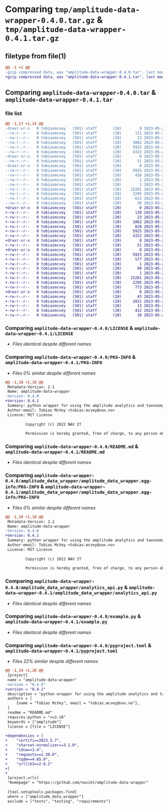 # Comparing `tmp/amplitude-data-wrapper-0.4.0.tar.gz` & `tmp/amplitude-data-wrapper-0.4.1.tar.gz`

## filetype from file(1)

```diff
@@ -1 +1 @@
-gzip compressed data, was "amplitude-data-wrapper-0.4.0.tar", last modified: Sun May 21 17:33:59 2023, max compression
+gzip compressed data, was "amplitude-data-wrapper-0.4.1.tar", last modified: Sun May 21 20:30:51 2023, max compression
```

## Comparing `amplitude-data-wrapper-0.4.0.tar` & `amplitude-data-wrapper-0.4.1.tar`

### file list

```diff
@@ -1,17 +1,24 @@
-drwxr-xr-x   0 tobiasmcvey   (501) staff       (20)        0 2023-05-21 17:33:59.746005 amplitude-data-wrapper-0.4.0/
--rw-r--r--   0 tobiasmcvey   (501) staff       (20)      111 2023-05-21 17:18:42.000000 amplitude-data-wrapper-0.4.0/.gitignore
--rw-r--r--   0 tobiasmcvey   (501) staff       (20)       23 2023-05-20 20:06:46.000000 amplitude-data-wrapper-0.4.0/CODEOWNERS
--rw-r--r--   0 tobiasmcvey   (501) staff       (20)     1062 2023-05-20 20:06:46.000000 amplitude-data-wrapper-0.4.0/LICENSE
--rw-r--r--   0 tobiasmcvey   (501) staff       (20)     5925 2023-05-21 17:33:59.744967 amplitude-data-wrapper-0.4.0/PKG-INFO
--rw-r--r--   0 tobiasmcvey   (501) staff       (20)     4322 2023-05-20 20:06:46.000000 amplitude-data-wrapper-0.4.0/README.md
-drwxr-xr-x   0 tobiasmcvey   (501) staff       (20)        0 2023-05-21 17:33:59.737775 amplitude-data-wrapper-0.4.0/amplitude_data_wrapper/
--rw-r--r--   0 tobiasmcvey   (501) staff       (20)       51 2023-05-20 20:06:46.000000 amplitude-data-wrapper-0.4.0/amplitude_data_wrapper/__init__.py
-drwxr-xr-x   0 tobiasmcvey   (501) staff       (20)        0 2023-05-21 17:33:59.743093 amplitude-data-wrapper-0.4.0/amplitude_data_wrapper/amplitude_data_wrapper.egg-info/
--rw-r--r--   0 tobiasmcvey   (501) staff       (20)     5925 2023-05-21 17:33:59.000000 amplitude-data-wrapper-0.4.0/amplitude_data_wrapper/amplitude_data_wrapper.egg-info/PKG-INFO
--rw-r--r--   0 tobiasmcvey   (501) staff       (20)      416 2023-05-21 17:33:59.000000 amplitude-data-wrapper-0.4.0/amplitude_data_wrapper/amplitude_data_wrapper.egg-info/SOURCES.txt
--rw-r--r--   0 tobiasmcvey   (501) staff       (20)        1 2023-05-21 17:33:59.000000 amplitude-data-wrapper-0.4.0/amplitude_data_wrapper/amplitude_data_wrapper.egg-info/dependency_links.txt
--rw-r--r--   0 tobiasmcvey   (501) staff       (20)        1 2023-05-21 17:33:59.000000 amplitude-data-wrapper-0.4.0/amplitude_data_wrapper/amplitude_data_wrapper.egg-info/top_level.txt
--rw-r--r--   0 tobiasmcvey   (501) staff       (20)    15281 2023-05-20 20:06:46.000000 amplitude-data-wrapper-0.4.0/amplitude_data_wrapper/analytics_api.py
--rw-r--r--   0 tobiasmcvey   (501) staff       (20)     2295 2023-05-21 17:25:27.000000 amplitude-data-wrapper-0.4.0/example.py
--rw-r--r--   0 tobiasmcvey   (501) staff       (20)      613 2023-05-21 17:33:47.000000 amplitude-data-wrapper-0.4.0/pyproject.toml
--rw-r--r--   0 tobiasmcvey   (501) staff       (20)       38 2023-05-21 17:33:59.746207 amplitude-data-wrapper-0.4.0/setup.cfg
+drwxr-xr-x   0 tobiasmcvey   (501) staff       (20)        0 2023-05-21 20:30:51.561487 amplitude-data-wrapper-0.4.1/
+-rw-r--r--   0 tobiasmcvey   (501) staff       (20)      130 2023-05-21 17:43:48.000000 amplitude-data-wrapper-0.4.1/.gitignore
+-rw-r--r--   0 tobiasmcvey   (501) staff       (20)       23 2023-05-20 20:06:46.000000 amplitude-data-wrapper-0.4.1/CODEOWNERS
+-rw-r--r--   0 tobiasmcvey   (501) staff       (20)     1062 2023-05-20 20:06:46.000000 amplitude-data-wrapper-0.4.1/LICENSE
+-rw-r--r--   0 tobiasmcvey   (501) staff       (20)      820 2023-05-21 20:22:43.000000 amplitude-data-wrapper-0.4.1/Makefile
+-rw-r--r--   0 tobiasmcvey   (501) staff       (20)     5925 2023-05-21 20:30:51.560445 amplitude-data-wrapper-0.4.1/PKG-INFO
+-rw-r--r--   0 tobiasmcvey   (501) staff       (20)     4322 2023-05-20 20:06:46.000000 amplitude-data-wrapper-0.4.1/README.md
+drwxr-xr-x   0 tobiasmcvey   (501) staff       (20)        0 2023-05-21 20:30:51.543777 amplitude-data-wrapper-0.4.1/amplitude_data_wrapper/
+-rw-r--r--   0 tobiasmcvey   (501) staff       (20)       51 2023-05-21 19:02:17.000000 amplitude-data-wrapper-0.4.1/amplitude_data_wrapper/__init__.py
+drwxr-xr-x   0 tobiasmcvey   (501) staff       (20)        0 2023-05-21 20:30:51.552338 amplitude-data-wrapper-0.4.1/amplitude_data_wrapper/amplitude_data_wrapper.egg-info/
+-rw-r--r--   0 tobiasmcvey   (501) staff       (20)     5925 2023-05-21 20:30:51.000000 amplitude-data-wrapper-0.4.1/amplitude_data_wrapper/amplitude_data_wrapper.egg-info/PKG-INFO
+-rw-r--r--   0 tobiasmcvey   (501) staff       (20)      577 2023-05-21 20:30:51.000000 amplitude-data-wrapper-0.4.1/amplitude_data_wrapper/amplitude_data_wrapper.egg-info/SOURCES.txt
+-rw-r--r--   0 tobiasmcvey   (501) staff       (20)        1 2023-05-21 20:30:51.000000 amplitude-data-wrapper-0.4.1/amplitude_data_wrapper/amplitude_data_wrapper.egg-info/dependency_links.txt
+-rw-r--r--   0 tobiasmcvey   (501) staff       (20)       99 2023-05-21 20:30:51.000000 amplitude-data-wrapper-0.4.1/amplitude_data_wrapper/amplitude_data_wrapper.egg-info/requires.txt
+-rw-r--r--   0 tobiasmcvey   (501) staff       (20)        1 2023-05-21 20:30:51.000000 amplitude-data-wrapper-0.4.1/amplitude_data_wrapper/amplitude_data_wrapper.egg-info/top_level.txt
+-rw-r--r--   0 tobiasmcvey   (501) staff       (20)    15281 2023-05-20 20:06:46.000000 amplitude-data-wrapper-0.4.1/amplitude_data_wrapper/analytics_api.py
+-rw-r--r--   0 tobiasmcvey   (501) staff       (20)     2295 2023-05-21 17:25:27.000000 amplitude-data-wrapper-0.4.1/example.py
+-rw-r--r--   0 tobiasmcvey   (501) staff       (20)      773 2023-05-21 20:29:57.000000 amplitude-data-wrapper-0.4.1/pyproject.toml
+drwxr-xr-x   0 tobiasmcvey   (501) staff       (20)        0 2023-05-21 20:30:51.558812 amplitude-data-wrapper-0.4.1/requirements/
+-rw-r--r--   0 tobiasmcvey   (501) staff       (20)       43 2023-05-21 17:43:48.000000 amplitude-data-wrapper-0.4.1/requirements/dev.in
+-rw-r--r--   0 tobiasmcvey   (501) staff       (20)     2831 2023-05-21 20:20:58.000000 amplitude-data-wrapper-0.4.1/requirements/dev.txt
+-rw-r--r--   0 tobiasmcvey   (501) staff       (20)       13 2023-05-21 17:43:48.000000 amplitude-data-wrapper-0.4.1/requirements/main.in
+-rw-r--r--   0 tobiasmcvey   (501) staff       (20)      412 2023-05-21 20:20:52.000000 amplitude-data-wrapper-0.4.1/requirements/main.txt
+-rw-r--r--   0 tobiasmcvey   (501) staff       (20)       38 2023-05-21 20:30:51.561678 amplitude-data-wrapper-0.4.1/setup.cfg
```

### Comparing `amplitude-data-wrapper-0.4.0/LICENSE` & `amplitude-data-wrapper-0.4.1/LICENSE`

 * *Files identical despite different names*

### Comparing `amplitude-data-wrapper-0.4.0/PKG-INFO` & `amplitude-data-wrapper-0.4.1/PKG-INFO`

 * *Files 0% similar despite different names*

```diff
@@ -1,10 +1,10 @@
 Metadata-Version: 2.1
 Name: amplitude-data-wrapper
-Version: 0.4.0
+Version: 0.4.1
 Summary: python wrapper for using the amplitude analytics and taxonomy APIs
 Author-email: Tobias McVey <tobias.mcvey@nav.no>
 License: MIT License
         
         Copyright (c) 2022 NAV IT
         
         Permission is hereby granted, free of charge, to any person obtaining a copy
```

### Comparing `amplitude-data-wrapper-0.4.0/README.md` & `amplitude-data-wrapper-0.4.1/README.md`

 * *Files identical despite different names*

### Comparing `amplitude-data-wrapper-0.4.0/amplitude_data_wrapper/amplitude_data_wrapper.egg-info/PKG-INFO` & `amplitude-data-wrapper-0.4.1/amplitude_data_wrapper/amplitude_data_wrapper.egg-info/PKG-INFO`

 * *Files 0% similar despite different names*

```diff
@@ -1,10 +1,10 @@
 Metadata-Version: 2.1
 Name: amplitude-data-wrapper
-Version: 0.4.0
+Version: 0.4.1
 Summary: python wrapper for using the amplitude analytics and taxonomy APIs
 Author-email: Tobias McVey <tobias.mcvey@nav.no>
 License: MIT License
         
         Copyright (c) 2022 NAV IT
         
         Permission is hereby granted, free of charge, to any person obtaining a copy
```

### Comparing `amplitude-data-wrapper-0.4.0/amplitude_data_wrapper/analytics_api.py` & `amplitude-data-wrapper-0.4.1/amplitude_data_wrapper/analytics_api.py`

 * *Files identical despite different names*

### Comparing `amplitude-data-wrapper-0.4.0/example.py` & `amplitude-data-wrapper-0.4.1/example.py`

 * *Files identical despite different names*

### Comparing `amplitude-data-wrapper-0.4.0/pyproject.toml` & `amplitude-data-wrapper-0.4.1/pyproject.toml`

 * *Files 22% similar despite different names*

```diff
@@ -1,19 +1,28 @@
 [project]
 name = "amplitude-data-wrapper"
-version = "0.4.0"
+version = "0.4.1"
 description = "python wrapper for using the amplitude analytics and taxonomy APIs"
 authors = [
     {name = "Tobias McVey", email = "tobias.mcvey@nav.no"},
 ]
 readme = "README.md"
 requires-python = ">=3.10"
 keywords = ["amplitude"]
 license = {file = "LICENSE"}
 
+dependencies = [
+    "certifi==2023.5.7",
+    "charset-normalizer==3.1.0",
+    "idna==3.4",
+    "requests==2.30.0",
+    "tqdm==4.65.0",
+    "urllib3==2.0.2"
+]
+
 [project.urls]
 "Homepage" = "https://github.com/navikt/amplitude-data-wrapper"
 
 [tool.setuptools.packages.find]
 where = ["amplitude_data_wrapper"]
 exclude = ["tests", "testing", "requirements"]
```

